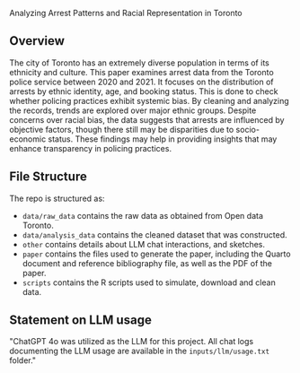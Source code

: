 Analyzing Arrest Patterns and Racial Representation in Toronto

## Overview
The city of Toronto has an extremely diverse population in terms of its ethnicity and culture. This paper examines arrest data from the Toronto police service between 2020 and 2021. It focuses on the distribution of arrests by ethnic identity, age, and booking status. This is done to check whether policing practices exhibit systemic bias. By cleaning and analyzing the records, trends are explored over major ethnic groups. Despite concerns over racial bias, the data suggests that arrests are influenced by objective factors, though there still may be disparities due to socio-economic status. These findings may help in providing insights that may enhance transparency in policing practices.

## File Structure

The repo is structured as:

-   `data/raw_data` contains the raw data as obtained from Open data Toronto.
-   `data/analysis_data` contains the cleaned dataset that was constructed.
-   `other` contains details about LLM chat interactions, and sketches.
-   `paper` contains the files used to generate the paper, including the Quarto document and reference bibliography file, as well as the PDF of the paper. 
-   `scripts` contains the R scripts used to simulate, download and clean data.

## Statement on LLM usage
"ChatGPT 4o was utilized as the LLM for this project. All chat logs documenting the LLM usage are available in the `inputs/llm/usage.txt` folder."
